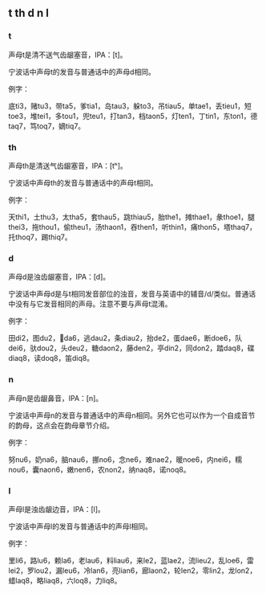 ## t th d n l

### t

声母t是清不送气齿龈塞音，IPA：\[t\]。

宁波话中声母t的发音与普通话中的声母d相同。

例字：

底ti3，赌tu3，带ta5，爹tia1，岛tau3，躲to3，吊tiau5，单tae1，丢tieu1，短toe3，堆tei1，多tou1，兜teu1，打tan3，档taon5，灯ten1，丁tin1，东ton1，德taq7，笃toq7，嫡tiq7。

### th

声母th是清送气齿龈塞音，IPA：\[tʰ\]。

宁波话中声母th的发音与普通话中的声母t相同。

例字：

天thi1，土thu3，太tha5，套thau5，跳thiau5，胎the1，摊thae1，彖thoe1，腿thei3，拖thou1，偷theu1，汤thaon1，吞then1，听thin1，痛thon5，塔thaq7，托thoq7，踢thiq7。

### d

声母d是浊齿龈塞音，IPA：\[d\]。

宁波话中声母d是与t相同发音部位的浊音，发音与英语中的辅音/d/类似。普通话中没有与它发音相同的声母。注意不要与声母t混淆。

例字：

田di2，图du2，𢪂da6，逃dau2，条diau2，抬de2，蛋dae6，断doe6，队dei6，驮dou2，头deu2，糖daon2，藤den2，亭din2，同don2，踏daq8，碟diaq8，读doq8，笛diq8。

### n

声母n是齿龈鼻音，IPA：\[n\]。

宁波话中声母n的发音与普通话中的声母n相同。另外它也可以作为一个自成音节的韵母，这点会在韵母章节介绍。

例字：

努nu6，奶na6，脑nau6，挪no6，念ne6，难nae2，暖noe6，内nei6，糯nou6，囊naon6，嫩nen6，农non2，纳naq8，诺noq8。

### l

声母l是浊齿龈边音，IPA：\[l\]。

宁波话中声母l的发音与普通话中的声母l相同。

例字：

里li6，路lu6，赖la6，老lau6，料liau6，来le2，蓝lae2，流lieu2，乱loe6，雷lei2，罗lou2，漏leu6，冷lan6，亮lian6，廊laon2，轮len2，零lin2，龙lon2，蜡laq8，略liaq8，六loq8，力liq8。